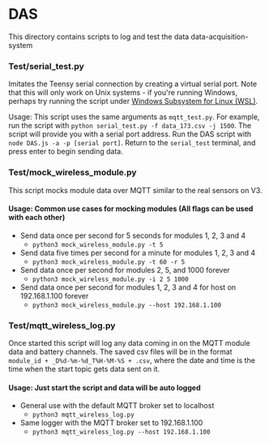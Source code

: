 # DAS

This directory contains scripts to log and test the data data-acquisition-system 

### Test/serial_test.py
Imitates the Teensy serial connection by creating a virtual serial port. Note that this will only work on Unix systems - if you're running Windows, perhaps try running the script under [Windows Subsystem for Linux (WSL)](https://docs.microsoft.com/en-us/windows/wsl/install-win10).

Usage: This script uses the same arguments as `mqtt_test.py`. For example, run the script with `python serial_test.py -f data_173.csv -j 1500`. The script will provide you with a serial port address. Run the DAS script with `node DAS.js -a -p [serial port]`. Return to the `serial_test` terminal, and press enter to begin sending data.

### Test/mock_wireless_module.py
This script mocks module data over MQTT similar to the real sensors on V3.

#### Usage: Common use cases for mocking modules (All flags can be used with each other)
- Send data once per second for 5 seconds for modules 1, 2, 3 and 4
  - `python3 mock_wireless_module.py -t 5`
- Send data five times per second for a minute for modules 1, 2, 3 and 4
  - `python3 mock_wireless_module.py -t 60 -r 5 `
- Send data once per second for modules 2, 5, and 1000 forever
  - `python3 mock_wireless_module.py -i 2 5 1000`
- Send data once per second for modules 1, 2, 3 and 4 for host on 192.168.1.100 forever
  - `python3 mock_wireless_module.py --host 192.168.1.100`


### Test/mqtt_wireless_log.py
Once started this script will log any data coming in on the MQTT module data and battery channels. The saved csv files will be in the format `module_id + _D%d-%m-%d_T%H-%M-%S + .csv`, where the date and time is the time when the start topic gets data sent on it.

#### Usage: Just start the script and data will be auto logged
- General use with the default MQTT broker set to localhost
  - `python3 mqtt_wireless_log.py`
- Same logger with the MQTT broker set to 192.168.1.100
  - `python3 mqtt_wireless_log.py --host 192.168.1.100`